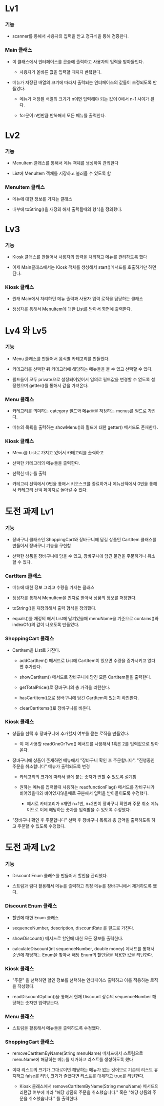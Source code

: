 # Lv1

### 기능

  - scanner를 통해서 사용자의 입력을 받고 정규식을 통해 검증한다.

### Main 클래스

  - 이 클래스에서 인터페이스를  콘솔에 출력하고 사용자의 입력을 받아들인다.

    - 사용자가 올바른 값을 입력할 때까지 반복한다. 

  - 메뉴가 저장된 배열의 크기에 따라서 출력되는 인터페이스의 값들이 조정되도록 만들었다.

    - 메뉴가 저장된 배열의 크기가 n이면 입력해야 되는 값이 0에서 n-1 사이가 된다.
   
    - for문이 n번만큼  반복해서 모든 메뉴를 출력한다.
   
# Lv2

### 기능

  - MenuItem 클래스를 통해서 메뉴 객체를 생성하여 관리한다

  - List에 MenuItem 객체를 저장하고 불러올 수 있도록 함

### MenuItem 클래스

  - 메뉴에 대한 정보를 가지는 클래스

  - 내부에 toString()을 재정의 해서 출력될때의 형식을 정의했다.

# Lv3

### 기능

  - Kiosk 클래스를 만들어서 사용자의 입력을 처리하고 메뉴를 관리하도록 했다

  - 이제 Main클래스에서는 Kiosk 객체를 생성해서 start()메서드를 호출하기만 하면 된다.

### Kiosk 클래스

  - 원래 Main에서 처리하던 메뉴 출력과 사용자 입력 로직을 담당하는 클래스

  - 생성자를 통해서 MenuItem에 대한 List를 받아서 화면에 출력한다.

# Lv4 와 Lv5

### 기능

  - Menu 클래스를 만들어서 음식별 카테고리를 만들었다.

  - 카테고리를 선택한 뒤 카테고리에 해당하는 메뉴들을 볼 수 있고 선택할 수 있다.

  - 필드들이 모두 private으로 설정되어있어서 임의로 필드값을 변경할 수 없도록 설정했으며 getter()를 통해서 값을 가져온다.

### Menu 클래스

  - 카테고리를 의미하는 category 필드와 메뉴들을 저장하는 menus를 필드로 가진다.

  - 메뉴의 목룍을 출력하는 showMenu()와 필드에 대한 getter() 메서드도 존재한다.

### Kiosk 클래스

  - Menu를 List로 가지고 있어서 카테고리를 출력하고
  
  - 선택한 카테고리의 메뉴들을 출력한다.

  - 선택한 메뉴를 출력

  - 카테고리 선택에서 0번을 통해서 키오스크를 종료하거나 메뉴선택에서 0번을 통해서 카테고리 선택 페이지로 돌아갈 수 있다.

# 도전 과제 Lv1

### 기능

  - 장바구니 클래스인 ShoppingCart와 장바구니에 담길 상품인 CartItem 클래스를 만들어서 장바구니 기능을 구현함

  - 선택한 상품을 장바구니에 담을 수 있고, 장바구니에 담긴 물건을 주문하거나 취소할 수 있다.

### CartItem 클래스

  - 메뉴에 대한 정보 그리고 수량을 가지는 클래스

  - 생성자를 통해서 MenuItem을 인자로 받아서 상품의 정보를 저장한다.

  - toString()을 재정의해서 출력 형식을 정의했다.

  - equals()를 재정의 해서 List에 담겨있을때 menuName을 기준으로 contains()와 indexOf()의 값이 나오도록 만들었다.

### ShoppingCart 클래스

  - CartItem을 List로 가진다.

    - addCartItem() 메서드로 List에 CartItem이 있으면 수량을 증가시키고 없다면 추가한다.
   
    - showCartItem() 메서드로 장바구니에 담긴 모든 CartItem들을 출력한다.
   
    - getTotalPrice()로 장바구니의 총 가격을 리턴한다.
   
    - hasCartItem()으로 장바구니에 담긴 CartItem이 있는지 확인한다.

    - clearCartItems()로 장바구니를 비운다.
   
### Kiosk 클래스

  - 상품을 선택 후 장바구니에 추가할지 여부를 묻는 로직을 만들었다.

    - 이 때 사용할 readOneOrTwo() 메서드를 사용해서 1혹은 2를 입력값으로 받아온다.
   
  - 장바구니에 상품이 존재하면 메뉴에서 "장바구니 확인 후 주문합니다", "진행중인  주문을  취소합니다" 메뉴가 출력되도록 변경

    - 카테고리의 크기에 따라서 앞에 붙는 숫자가 변할 수 있도록 설계함
   
    - 원하는 메뉴를 입력할때 사용하는 readfunctionFlag() 메서드를 장바구니가 비어있을때와 비어있지않을때로 구분해서 입력을 받아들이도록 수정했다.

      - 예시로 카테고리가 n개면 n+1번, n+2번이 장바구니 확인과 주문 취소 메뉴이므로 이에 해당하는 숫자를 입력받을 수 있도록 수정했다.

  - "장바구니 확인 후 주문합니다" 선택 후 장바구니 목록과 총 금액을 출력하도록 하고 주문할 수 있도록 수정했다.

# 도전 과제 Lv2

### 기능

  - Discount Enum 클래스를 만들어서 할인을 관리했다.

  - 스트림과 람다 활용해서 메뉴를 출력하고 특정 메뉴를 장바구니에서 제거하도록 했다.

### Discount Enum 클래스

  - 할인에 대한 Enum 클래스

  - sequenceNumber, description, discountRate 를 필드로 가진다.

  - showDiscount() 메서드로 할인에 대한 모든 정보를 출력한다.

  - calculateDiscount(int sequenceNumber, double money) 메서드를 통해서 순번에 해당하는 Enum을 찾아서 해당 Enum의 할인율을 적용한 값을 리턴한다.

### Kiosk 클래스

  - "주문" 을 선택하면 할인 정보를 선택하는 인터페이스 출력하고 이를 적용하는 로직을 작성했다.

  - readDiscountOption()을 통해서 현재 Discount 상수의 sequenceNumber 해당하는 숫자만 입력받는다.

### Menu 클래스

  - 스트림을 활용해서 메뉴들을 출력하도록 수정했다.

### ShoppingCart 클래스

  - removeCartItemByName(String menuName) 메서드에서 스트림으로 menuName에 해당하는 메뉴를 제거하고 리스트를 생성하도록 했다

  - 이때 리스트의 크기가 그대로이면 해당하는 메뉴가 없는 것이므로 기존의 리스트 유지하고 false를 리턴, 크기가 줄었다면 리스트를 대체하고 true를 리턴한다.

    - Kiosk 클래스에서 removeCartItemByName(String menuName) 메서드의 리턴값 여부에 따라 "해당 상품의 주문을 취소했습니다." 혹은 "해당 상품의 주문을 취소했습니다." 를 출력한다.
